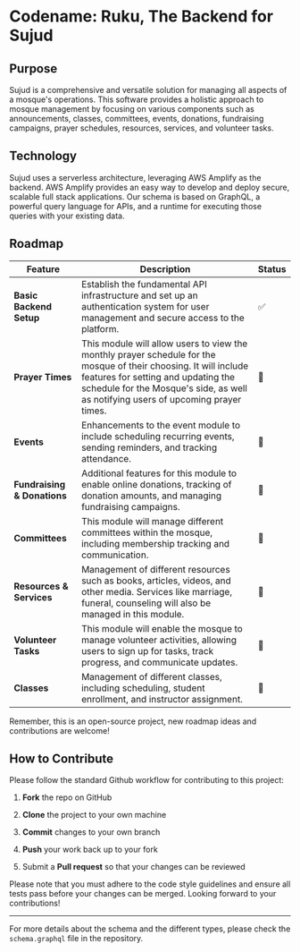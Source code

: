 
# Codename: Ruku, The Backend for Sujud

## Purpose

Sujud is a comprehensive and versatile solution for managing all aspects of a mosque's operations. This software provides a holistic approach to mosque management by focusing on various components such as announcements, classes, committees, events, donations, fundraising campaigns, prayer schedules, resources, services, and volunteer tasks.

## Technology

Sujud uses a serverless architecture, leveraging AWS Amplify as the backend. AWS Amplify provides an easy way to develop and deploy secure, scalable full stack applications. Our schema is based on GraphQL, a powerful query language for APIs, and a runtime for executing those queries with your existing data.

## Roadmap

| Feature | Description | Status |
| -- | -- | -- |
| **Basic Backend Setup** | Establish the fundamental API infrastructure and set up an authentication system for user management and secure access to the platform. | ✅ |
| **Prayer Times** | This module will allow users to view the monthly prayer schedule for the mosque of their choosing. It will include features for setting and updating the schedule for the Mosque's side, as well as notifying users of upcoming prayer times. | 🚧 |
| **Events** | Enhancements to the event module to include scheduling recurring events, sending reminders, and tracking attendance. | 📅 |
| **Fundraising & Donations** | Additional features for this module to enable online donations, tracking of donation amounts, and managing fundraising campaigns. | 📅 |
| **Committees** | This module will manage different committees within the mosque, including membership tracking and communication. | 📅 |
| **Resources & Services** | Management of different resources such as books, articles, videos, and other media. Services like marriage, funeral, counseling  will also be managed in this module. | 📅 |
| **Volunteer Tasks** | This module will enable the mosque to manage volunteer activities, allowing users to sign up for tasks, track progress, and communicate updates. | 📅 |
| **Classes** | Management of different classes, including scheduling, student enrollment, and instructor assignment. | 📅 |

Remember, this is an open-source project, new roadmap ideas and contributions are welcome!

## How to Contribute

Please follow the standard Github workflow for contributing to this project:

1. **Fork** the repo on GitHub

2. **Clone** the project to your own machine

3. **Commit** changes to your own branch

4. **Push** your work back up to your fork

5. Submit a **Pull request** so that your changes can be reviewed

Please note that you must adhere to the code style guidelines and ensure all tests pass before your changes can be merged.
Looking forward to your contributions!

---

For more details about the schema and the different types, please check the `schema.graphql` file in the repository.

